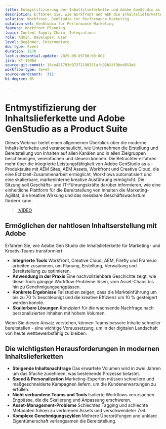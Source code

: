 ```yaml
---
title: Entmystifizierung der Inhaltslieferkette und Adobe GenStudio as a Product Suite
description: Erfahren Sie, wie Workfront und AEM die Inhaltslieferkette verbinden. Erfahren Sie, wie Adobe Gen Studio die Planung, Erstellung, Bereitstellung und Erkenntnisse optimiert.
solution: Workfront, GenStudio for Performance Marketing
solution-set: GenStudio for Performance Marketing
feature: Workfront Planning
topic: Content Supply Chain, Integrations
role: Admin, Developer, User
level: Beginner, Intermediate
doc-type: Event
duration: 1178
last-substantial-update: 2025-09-05T00:00:00Z
jira: KT-19004
source-git-commit: 18ce421793d97372198151afc92b24f3bed053a8
workflow-type: tm+mt
source-wordcount: '311'
ht-degree: 0%

---
```



# Entmystifizierung der Inhaltslieferkette und Adobe GenStudio as a Product Suite

Dieses Webinar bietet einen allgemeinen Überblick über die moderne Inhaltslieferkette und veranschaulicht, wie Unternehmen die Erstellung und Bereitstellung von Inhalten auf allen Kanälen und in allen Zielgruppen beschleunigen, vereinfachen und steuern können. Die Betrachter erfahren mehr über die integrierte Leistungsfähigkeit von Adobe GenStudio as a -Produktsuite mit AEM Sites, AEM Assets, Workfront und Creative Cloud, die eine Echtzeit-Zusammenarbeit ermöglicht, Workflows automatisiert und eine skalierbare, markeninterne kreative Ausführung ermöglicht. Die Sitzung soll Geschäfts- und IT-Führungskräfte darüber informieren, wie eine einheitliche Plattform für die Bereitstellung von Inhalten die Marketing-Agilität, die kreative Wirkung und das messbare Geschäftswachstum fördern kann.

>[!VIDEO](https://video.tv.adobe.com/v/3472988/?learn=on&enablevpops&captions=ger)

## Ermöglichen der nahtlosen Inhaltserstellung mit Adobe

Erfahren Sie, wie Adobe Gen Studio die Inhaltslieferkette für Marketing- und Kreativ-Teams transformiert:

* **Integrierte Tools** Workfront, Creative Cloud, AEM, Firefly und Frame.io arbeiten zusammen, um Planung, Erstellung, Verwaltung und Bereitstellung zu optimieren.
* **Anwendung in der Praxis** Eine nachvollziehbare Geschichte zeigt, wie diese Tools gängige Workflow-Probleme lösen, vom Asset-Chaos bis hin zu Genehmigungsengpässen.
* **Konkrete Ergebnisse** Fallstudien zeigen, dass die Markteinführung um bis zu 70 % beschleunigt und die kreative Effizienz um 10 % gesteigert werden konnte.
* **Skalierbare Lösungen** Konzipiert für die wachsende Nachfrage nach personalisierten Inhalten mit hohem Volumen.

Wenn Sie diesen Ansatz verstehen, können Teams bessere Inhalte schneller bereitstellen - eine wichtige Voraussetzung, um in der digitalen Landschaft von heute wettbewerbsfähig zu bleiben.

## Die wichtigsten Herausforderungen in modernen Inhaltslieferketten

* **Steigende Inhaltsnachfrage** Das erwartete Volumen wird in zwei Jahren um das 5fache zunehmen, was bestehende Prozesse belastet.
* **Speed &amp; Personalization** Marketing-Experten müssen schnellere und maßgeschneiderte Kampagnen liefern, um die Kundenerwartungen zu erfüllen.
* **Nicht verbundene Teams und Tools** Isolierte Workflows verursachen Engpässe, die die Skalierung und Anpassung erschweren.
* **Asset-Management-Probleme** Schlechtes Tagging und schlechte Metadaten führen zu verlorenen Assets und verschwendeter Zeit.
* **Komplexe Genehmigungszyklen** Mehrere Überprüfungen und unklare Eigentümerschaft verlangsamen die Bereitstellung.